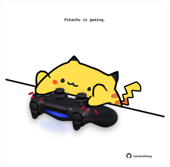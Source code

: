 <!-- built at 10/07/2025, 03:25:37 UTC -->
<p align="center">
  <img width="500" height="500" src="./ReadmeImage.svg">
</p>
